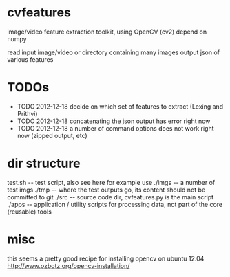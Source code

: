 cvfeatures
==========

image/video feature extraction toolkit, using OpenCV (cv2)
depend on numpy

read input image/video or directory containing many images
output json of various features

TODOs
=====
* TODO 2012-12-18 decide on which set of features to extract (Lexing and Prithvi)
* TODO 2012-12-18 concatenating the json output has error right now 
* TODO 2012-12-18 a number of command options does not work right now (zipped output, etc)

dir structure
=====
test.sh -- test script, also see here for example use
./imgs -- a number of test imgs
./tmp -- where the test outputs go, its content should not be committed to git
./src -- source code dir, cvfeatures.py is the main script
./apps -- application / utility scripts for processing data, not part of the core (reusable) tools

misc
=====
this seems a pretty good recipe for installing opencv on ubuntu 12.04
http://www.ozbotz.org/opencv-installation/